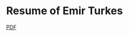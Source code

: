 <!---
Copyright 2018-2019 Emir Turkes

Licensed under the Apache License, Version 2.0 (the "License");
you may not use this file except in compliance with the License.
You may obtain a copy of the License at

    http://www.apache.org/licenses/LICENSE-2.0

Unless required by applicable law or agreed to in writing, software
distributed under the License is distributed on an "AS IS" BASIS,
WITHOUT WARRANTIES OR CONDITIONS OF ANY KIND, either express or implied.
See the License for the specific language governing permissions and
limitations under the License.
-->

# Resume of Emir Turkes

[PDF](https://drive.google.com/file/d/19RIsMA-_W3Gbra5sllHMm-5Q5I3aQByW/view?usp=sharing)
